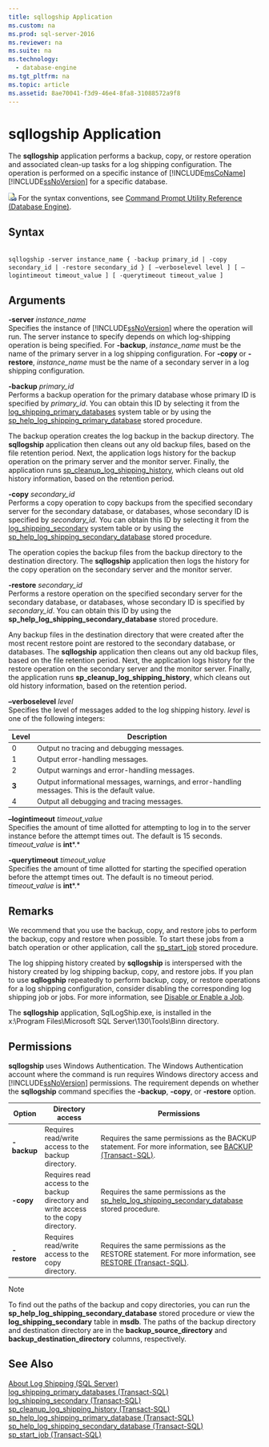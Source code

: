 ```yaml
---
title: sqllogship Application
ms.custom: na
ms.prod: sql-server-2016
ms.reviewer: na
ms.suite: na
ms.technology: 
  - database-engine
ms.tgt_pltfrm: na
ms.topic: article
ms.assetid: 8ae70041-f3d9-46e4-8fa8-31088572a9f8
---
```

# sqllogship Application
  The **sqllogship** application performs a backup, copy, or restore operation and associated clean\-up tasks for a log shipping configuration. The operation is performed on a specific instance of [!INCLUDE[msCoName](../../Token/Other/msCoName_md.md)] [!INCLUDE[ssNoVersion](../../Token/Other/ssNoVersion_md.md)] for a specific database.  
  
 ![Topic link icon](../../Images/Image/ImageNotContaina/Topic_Link.gif "Topic_Link") For the syntax conventions, see [Command Prompt Utility Reference &#40;Database Engine&#41;](../../Topics/TopicNameNotContainA/Command-Prompt-Utility-Reference--Database-Engine-.md).  
  
## Syntax  
  
```  
  
sqllogship -server instance_name { -backup primary_id | -copy secondary_id | -restore secondary_id } [ –verboselevel level ] [ –logintimeout timeout_value ] [ -querytimeout timeout_value ]  
```  
  
## Arguments  
 **\-server** *instance\_name*  
 Specifies the instance of [!INCLUDE[ssNoVersion](../../Token/Other/ssNoVersion_md.md)] where the operation will run. The server instance to specify depends on which log\-shipping operation is being specified. For **\-backup**, *instance\_name* must be the name of the primary server in a log shipping configuration. For **\-copy** or **\-restore**, *instance\_name* must be the name of a secondary server in a log shipping configuration.  
  
 **\-backup** *primary\_id*  
 Performs a backup operation for the primary database whose primary ID is specified by *primary\_id*. You can obtain this ID by selecting it from the [log\_shipping\_primary\_databases](../Topic/log_shipping_primary_databases%20\(Transact-SQL\).md) system table or by using the [sp\_help\_log\_shipping\_primary\_database](../Topic/sp_help_log_shipping_primary_database%20\(Transact-SQL\).md) stored procedure.  
  
 The backup operation creates the log backup in the backup directory. The **sqllogship** application then cleans out any old backup files, based on the file retention period. Next, the application logs history for the backup operation on the primary server and the monitor server. Finally, the application runs [sp\_cleanup\_log\_shipping\_history](../Topic/sp_cleanup_log_shipping_history%20\(Transact-SQL\).md), which cleans out old history information, based on the retention period.  
  
 **\-copy** *secondary\_id*  
 Performs a copy operation to copy backups from the specified secondary server for the secondary database, or databases, whose secondary ID is specified by *secondary\_id*. You can obtain this ID by selecting it from the [log\_shipping\_secondary](../Topic/log_shipping_secondary%20\(Transact-SQL\).md) system table or by using the [sp\_help\_log\_shipping\_secondary\_database](../Topic/sp_help_log_shipping_secondary_database%20\(Transact-SQL\).md) stored procedure.  
  
 The operation copies the backup files from the backup directory to the destination directory. The **sqllogship** application then logs the history for the copy operation on the secondary server and the monitor server.  
  
 **\-restore** *secondary\_id*  
 Performs a restore operation on the specified secondary server for the secondary database, or databases, whose secondary ID is specified by *secondary\_id*. You can obtain this ID by using the **sp\_help\_log\_shipping\_secondary\_database** stored procedure.  
  
 Any backup files in the destination directory that were created after the most recent restore point are restored to the secondary database, or databases. The **sqllogship** application then cleans out any old backup files, based on the file retention period. Next, the application logs history for the restore operation on the secondary server and the monitor server. Finally, the application runs **sp\_cleanup\_log\_shipping\_history**, which cleans out old history information, based on the retention period.  
  
 **–verboselevel** *level*  
 Specifies the level of messages added to the log shipping history. *level* is one of the following integers:  
  
|Level|Description|  
|-----------|-----------------|  
|0|Output no tracing and debugging messages.|  
|1|Output error\-handling messages.|  
|2|Output warnings and error\-handling messages.|  
|**3**|Output informational messages, warnings, and error\-handling messages. This is the default value.|  
|4|Output all debugging and tracing messages.|  
  
 **–logintimeout** *timeout\_value*  
 Specifies the amount of time allotted for attempting to log in to the server instance before the attempt times out. The default is 15 seconds. *timeout\_value* is **int***.*  
  
 **\-querytimeout** *timeout\_value*  
 Specifies the amount of time allotted for starting the specified operation before the attempt times out. The default is no timeout period. *timeout\_value* is **int***.*  
  
## Remarks  
 We recommend that you use the backup, copy, and restore jobs to perform the backup, copy and restore when possible. To start these jobs from a batch operation or other application, call the [sp\_start\_job](../Topic/sp_start_job%20\(Transact-SQL\).md) stored procedure.  
  
 The log shipping history created by **sqllogship** is interspersed with the history created by log shipping backup, copy, and restore jobs. If you plan to use **sqllogship** repeatedly to perform backup, copy, or restore operations for a log shipping configuration, consider disabling the corresponding log shipping job or jobs. For more information, see [Disable or Enable a Job](../Topic/Disable%20or%20Enable%20a%20Job.md).  
  
 The **sqllogship** application, SqlLogShip.exe, is installed in the x:\\Program Files\\Microsoft SQL Server\\130\\Tools\\Binn directory.  
  
## Permissions  
 **sqllogship** uses Windows Authentication. The Windows Authentication account where the command is run requires Windows directory access and [!INCLUDE[ssNoVersion](../../Token/Other/ssNoVersion_md.md)] permissions. The requirement depends on whether the **sqllogship** command specifies the **\-backup**, **\-copy**, or **\-restore** option.  
  
|Option|Directory access|Permissions|  
|------------|----------------------|-----------------|  
|**\-backup**|Requires read\/write access to the backup directory.|Requires the same permissions as the BACKUP statement. For more information, see [BACKUP &#40;Transact-SQL&#41;](../Topic/BACKUP%20\(Transact-SQL\).md).|  
|**\-copy**|Requires read access to the backup directory and write access to the copy directory.|Requires the same permissions as the [sp\_help\_log\_shipping\_secondary\_database](../Topic/sp_help_log_shipping_secondary_database%20\(Transact-SQL\).md) stored procedure.|  
|**\-restore**|Requires read\/write access to the copy directory.|Requires the same permissions as the RESTORE statement. For more information, see [RESTORE &#40;Transact-SQL&#41;](../Topic/RESTORE%20\(Transact-SQL\).md).|  
  
> [!NOTE]  
>  To find out the paths of the backup and copy directories, you can run the **sp\_help\_log\_shipping\_secondary\_database** stored procedure or view the **log\_shipping\_secondary** table in **msdb**. The paths of the backup directory and destination directory are in the **backup\_source\_directory** and **backup\_destination\_directory** columns, respectively.  
  
## See Also  
 [About Log Shipping &#40;SQL Server&#41;](../../Topics/TopicNameNotContainA/About-Log-Shipping--SQL-Server-.md)   
 [log_shipping_primary_databases &#40;Transact-SQL&#41;](../Topic/log_shipping_primary_databases%20\(Transact-SQL\).md)   
 [log_shipping_secondary &#40;Transact-SQL&#41;](../Topic/log_shipping_secondary%20\(Transact-SQL\).md)   
 [sp_cleanup_log_shipping_history &#40;Transact-SQL&#41;](../Topic/sp_cleanup_log_shipping_history%20\(Transact-SQL\).md)   
 [sp_help_log_shipping_primary_database &#40;Transact-SQL&#41;](../Topic/sp_help_log_shipping_primary_database%20\(Transact-SQL\).md)   
 [sp_help_log_shipping_secondary_database &#40;Transact-SQL&#41;](../Topic/sp_help_log_shipping_secondary_database%20\(Transact-SQL\).md)   
 [sp_start_job &#40;Transact-SQL&#41;](../Topic/sp_start_job%20\(Transact-SQL\).md)  
  
  